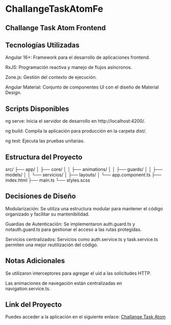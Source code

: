 # ChallangeTaskAtomFe

## Challange Task Atom Frontend

## Tecnologías Utilizadas

Angular 16+: Framework para el desarrollo de aplicaciones frontend.

RxJS: Programación reactiva y manejo de flujos asíncronos.

Zone.js: Gestión del contexto de ejecución.

Angular Material: Conjunto de componentes UI con el diseño de Material Design.

## Scripts Disponibles

ng serve: Inicia el servidor de desarrollo en http://localhost:4200/.

ng build: Compila la aplicación para producción en la carpeta dist/.

ng test: Ejecuta las pruebas unitarias.

## Estructura del Proyecto

src/
 ├── app/
 │    ├── core/
 │    │    ├── animations/
 │    │    ├── guards/
 │    │    ├── models/
 │    │    └── servicios/
 │    ├── layouts/
 │    └── app.component.ts
 ├── index.html
 ├── main.ts
 └── styles.scss

## Decisiones de Diseño

Modularización: Se utiliza una estructura modular para mantener el código organizado y facilitar su mantenibilidad.

Guardias de Autenticación: Se implementaron auth.guard.ts y notauth.guard.ts para gestionar el acceso a las rutas protegidas.

Servicios centralizados: Servicios como auth.service.ts y task.service.ts permiten una mejor reutilización del código.

## Notas Adicionales

Se utilizaron interceptores para agregar el uid a las solicitudes HTTP.

Las animaciones de navegación están centralizadas en navigation.service.ts.

## Link del Proyecto

Puedes acceder a la aplicación en el siguiente enlace: [Challange Task Atom](https://listtaskchallenge.web.app/login)

